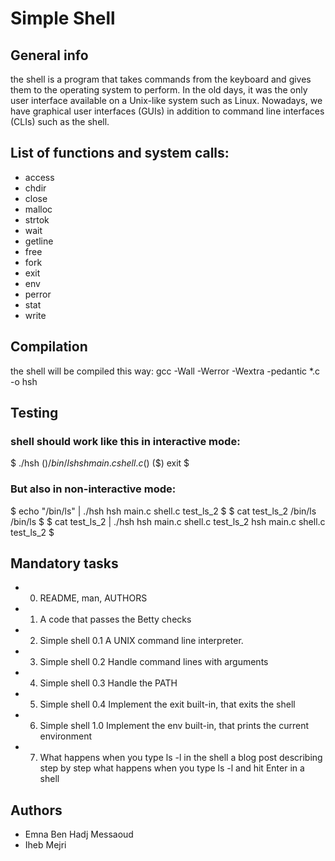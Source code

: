 # Simple Shell

## General info
the shell is a program that takes commands from the keyboard and gives them to the operating system to perform.
In the old days, it was the only user interface available on a Unix-like system such as Linux.
Nowadays, we have graphical user interfaces (GUIs) in addition to command line interfaces (CLIs) such as the shell.

## List of functions and system calls:
* access 
* chdir
* close
* malloc
* strtok
* wait
* getline
* free
* fork
* exit
* env
* perror
* stat
* write

## Compilation
the shell will be compiled this way:
gcc -Wall -Werror -Wextra -pedantic *.c -o hsh

## Testing
### shell should work like this in interactive mode:
$ ./hsh
($) /bin/ls
hsh main.c shell.c
($)
($) exit
$

### But also in non-interactive mode:
$ echo "/bin/ls" | ./hsh
hsh main.c shell.c test_ls_2
$
$ cat test_ls_2
/bin/ls
/bin/ls
$
$ cat test_ls_2 | ./hsh
hsh main.c shell.c test_ls_2
hsh main.c shell.c test_ls_2
$

## Mandatory tasks
* 0. README, man, AUTHORS
* 1. A code that passes the Betty checks
* 2. Simple shell 0.1
 A UNIX command line interpreter.
* 3. Simple shell 0.2
 Handle command lines with arguments
* 4. Simple shell 0.3
 Handle the PATH
* 5. Simple shell 0.4
 Implement the exit built-in, that exits the shell
* 6. Simple shell 1.0
 Implement the env built-in, that prints the current environment
* 7. What happens when you type ls -l in the shell 
a blog post describing step by step what happens when you type ls -l and hit Enter in a shell

## Authors
* Emna Ben Hadj Messaoud
* Iheb Mejri
